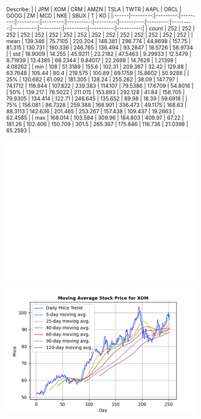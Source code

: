 Describe:
|       |      JPM |      XOM |      CRM |     AMZN |     TSLA |      TWTR |     AAPL |      ORCL |     GOOG |       ZM |       MCD |      NKE |     SBUX |         T |        KO |
|:------|---------:|---------:|---------:|---------:|---------:|----------:|---------:|----------:|---------:|---------:|----------:|---------:|---------:|----------:|----------:|
| count | 252      | 252      | 252      | 252      | 252      | 252       | 252      | 252       | 252      | 252      | 252       | 252      | 252      | 252       | 252       |
| mean  | 139.346  |  75.7105 | 220.204  | 148.381  | 296.774  |  44.8698  | 157.75   |  81.315   | 130.731  | 160.336  | 246.765   | 136.494  |  93.2847 |  18.5726  |  58.9734  |
| std   |  18.9009 |  14.255  |  45.9211 |  23.2182 |  47.5463 |   9.29933 |  12.5479 |   8.71939 |  13.4385 |  68.2344 |   9.84017 |  22.2698 |  14.7628 |   1.21398 |   4.08262 |
| min   | 108      |  51.3189 | 155.6    | 102.31   | 209.387  |  32.42    | 129.88   |  63.7648  | 105.44   |  80.4    | 219.575   | 100.89   |  69.1759 |  15.8602  |  50.9288  |
| 25%   | 120.682  |  61.092  | 181.305  | 128.24   | 255.262  |  38.09    | 147.797  |  74.1712  | 116.944  | 107.822  | 239.383   | 114.107  |  79.5386 |  17.6709  |  54.8016  |
| 50%   | 139.217  |  78.5022 | 211.015  | 153.893  | 292.128  |  41.84    | 158.705  |  79.9305  | 134.414  | 122.71   | 246.645   | 135.652  |  89.98   |  18.39    |  59.6918  |
| 75%   | 156.081  |  86.7328 | 259.388  | 168.901  | 336.473  |  49.1175  | 168.63   |  88.3113  | 142.636  | 201.465  | 253.267   | 157.438  | 109.437  |  19.2663  |  62.4585  |
| max   | 168.014  | 103.584  | 309.96   | 184.803  | 409.97   |  67.22    | 181.26   | 102.406   | 150.709  | 301.5    | 265.367   | 175.846  | 116.736  |  21.0398  |  65.2593  |

![MeanvsRisk](returnvsrisk.png)


![RollingAveXOM](rollingaverage.png)
